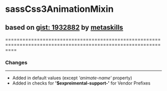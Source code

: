# sassCss3AnimationMixin
## based on [gist: 1932882](https://gist.github.com/4168611) by [metaskills](https://gist.github.com/metaskills)
================================================================================================================

### Changes
-----------
* Added in default values (except *'animate-name'* property)
* Added in checks for __'$expreimental-support-'__ for Vendor Prefixes